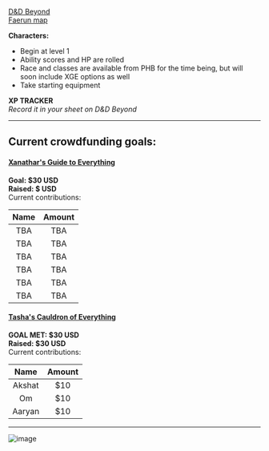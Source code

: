 [D&D Beyond](https://ddb.ac/campaigns/join/23076252538108448)  
[Faerun map](https://1drv.ms/u/s!AraQpZJmEBTwg6skoxEPbBS6p0MNzQ?e=gkW1NE)  

__Characters:__  
* Begin at level 1  
* Ability scores and HP are rolled
* Race and classes are available from PHB for the time being, but will soon include XGE options as well
* Take starting equipment  

__**XP TRACKER**__  
_Record it in your sheet on D&D Beyond_

---
## Current crowdfunding goals:  
#### [Xanathar's Guide to Everything](https://www.dndbeyond.com/marketplace/sourcebooks/xanathars-guide-to-everything)  
__Goal: $30 USD__  
__Raised: $ USD__  
Current contributions:

Name | Amount 
:---: | :---:
TBA | TBA
TBA | TBA
TBA | TBA
TBA | TBA
TBA | TBA
TBA | TBA

#### [Tasha's Cauldron of Everything](https://www.dndbeyond.com/marketplace/sourcebooks/tashas-cauldron-of-everything)  
__GOAL MET: $30 USD__  
__Raised: $30 USD__  
Current contributions:

Name | Amount 
:---: | :---:
Akshat | $10
Om | $10
Aaryan | $10

---
![image](https://user-images.githubusercontent.com/26383552/133804674-dde10f3b-9e2f-41e6-bea3-55f54d0f67d4.png)
